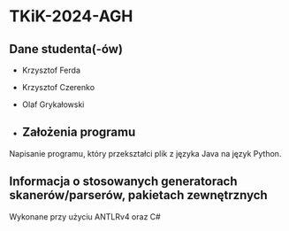 # TKiK-2024-AGH

## Dane studenta(-ów)
- Krzysztof Ferda
- Krzysztof Czerenko
- Olaf Grykałowski

- ## Założenia programu
Napisanie programu, który przekształci plik z języka Java na język Python.

## Informacja o stosowanych generatorach skanerów/parserów, pakietach zewnętrznych
Wykonane przy użyciu ANTLRv4 oraz C#
